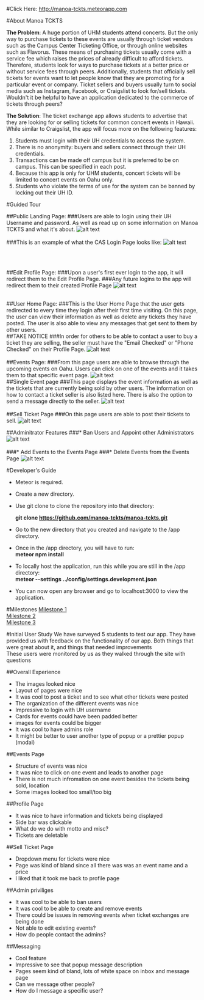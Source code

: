 #Click Here: http://manoa-tckts.meteorapp.com

#About Manoa TCKTS

**The Problem**: A huge portion of UHM students attend concerts. But the only way to purchase tickets to these events are usually through ticket vendors such as the Campus Center Ticketing Office, or through online websites such as Flavorus. These means of purchasing tickets usually come with a service fee which raises the prices of already difficult to afford tickets. Therefore, students look for ways to purchase tickets at a better price or without service fees through peers. Additionally, students that officially sell tickets for events want to let people know that they are promoting for a particular event or company. Ticket sellers and buyers usually turn to social media such as Instagram, Facebook, or Craigslist to look for/sell tickets. Wouldn't it be helpful to have an application dedicated to the commerce of tickets through peers? 

**The Solution**: The ticket exchange app allows students to advertise that they are looking for or selling tickets for common concert events in Hawaii. While similar to Craigslist, the app will focus more on the following features: 

1. Students must login with their UH credentials to access the system.
2. There is no anonymity: buyers and sellers connect through their UH credentials.
3. Transactions can be made off campus but it is preferred to be on campus. This can be specified in each post.
4. Because this app is only for UHM students, concert tickets will be limited to concert events on Oahu only.
5. Students who violate the terms of use for the system can be banned by locking out their UH ID.

#Guided Tour

##Public Landing Page:
###Users are able to login using their UH Username and password. As well as read up on some information on Manoa TCKTS and what it's about.
![alt text](Screenshots/Landing-page.png)
<br><br>
###This is an example of what the CAS Login Page looks like:
![alt text](Screenshots/cas-login-example.png)

<br><br>

##Edit Profile Page:
###Upon a user's first ever login to the app, it will redirect them to the Edit Profile Page.
###Any future logins to the app will redirect them to their created Profile Page
![alt text](Screenshots/edit-profile-page.png)
<br><br>

##User Home Page:
###This is the User Home Page that the user gets redirected to every time they login after their first time visiting. On this page, the user can view their information as well as delete any tickets they have posted. The user is also able to view any messages that get sent to them by other users.
<br>
##TAKE NOTICE
###In order for others to be able to contact a user to buy a ticket they are selling, the seller must have the "Email Checked" or "Phone Checked" on their Profile Page.
![alt text](Screenshots/profile-page.png)
<br><br>
##Events Page:
###From this page users are able to browse through the upcoming events on Oahu. Users can click on one of the events and it takes them to that specific event page.
![alt text](Screenshots/events-page.png)
<br>
##Single Event page
###This page displays the event information as well as the tickets that are currently being sold by other users. The information on how to contact a ticket seller is also listed here. There is also the option to send a message directly to the seller.
![alt text](Screenshots/single-events-page.png)
<br><br>
##Sell Ticket Page
###On this page users are able to post their tickets to sell.
![alt text](Screenshots/sell-ticket-page-final.png)

##Adminitrator Features
###* Ban Users and Appoint other Administrators
![alt text](Screenshots/admin-role-view-users.png)
<br><br>
###* Add Events to the Events Page
###* Delete Events from the Events Page
![alt text](Screenshots/admin-role-add-delete-events.png)


#Developer's Guide

* Meteor is required.

* Create a new directory.

* Use git clone to clone the repository into that directory:

  **git clone https://github.com/manoa-tckts/manoa-tckts.git**
  
* Go to the new directory that you created and navigate to the /app directory.

* Once in the /app directory, you will have to run:
    <br>**meteor npm install**
    
* To locally host the application, run this while you are still in the /app directory:
    <br>**meteor --settings ../config/settings.development.json**

* You can now open any browser and go to localhost:3000 to view the application.

#Milestones
<a href="https://github.com/manoa-tckts/manoa-tckts/projects/1"> Milestone 1</a>
<br>
<a href="https://github.com/manoa-tckts/manoa-tckts/projects/2"> Milestone 2</a>
<br>
<a href="https://github.com/manoa-tckts/manoa-tckts/projects/3"> Milestone 3</a>
<br>

#Initial User Study
We have surveyed 5 students to test our app. They have provided us with feedback on the functionality of our app. Both things that were great about it, and things that needed improvements
<br>These users were monitored by us as they walked through the site with questions

##Overall Experience

 *  The images looked nice
 *  Layout of pages were nice
 *  It was cool to post a ticket and to see what other tickets were posted
 *  The organization of the different events was nice
 *  Impressive to login with UH username
 *  Cards for events could have been padded better
 *  images for events could be bigger
 *  It was cool to have admins role
 *  It might be better to user another type of popup or a prettier popup (modal)


##Events Page

  *  Structure of events was nice
  *  It was nice to click on one event and leads to another page
  *  There is not much infromation on one event besides the tickets being sold, location
  *  Some images looked too small/too big


##Profile Page

  *  It was nice to have information and tickets being displayed
  *  Side bar was clickable
  *  What do we do with motto and misc?
  *  Tickets are deletable


##Sell Ticket Page

  *  Dropdown menu for tickets were nice
  *  Page was kind of bland since all there was was an event name and a price
  *  I liked that it took me back to profile page


##Admin priviliges

  *  It was cool to be able to ban users
  *  It was cool to be able to create and remove events
  *  There could be issues in removing events when ticket exchanges are being done
  *  Not able to edit existing events?
  *  How do people contact the admins?


##Messaging

  *  Cool feature
  *  Impressive to see that popup message description
  *  Pages seem kind of bland, lots of white space on inbox and message page
  *  Can we message other people?
  *  How do I message a specific user?
